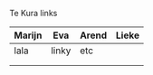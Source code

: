 Te Kura links

| Marijn  |  Eva | Arend  | Lieke  |
|---|---|---|---|
|  lala | linky  | etc  |   |
|   |   |   |   |
|   |   |   |   |
